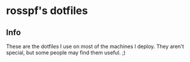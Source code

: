 rosspf's dotfiles
=================

Info
----
These are the dotfiles I use on most of the machines I deploy. They aren't special, but some people may find them useful. ;)
